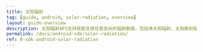 ```yaml
---
title: 太阳辐射
tag: [guide, android, solar-radiation, overview]
layout: guide-overview
description: 太阳辐射API支持获取全球任意坐标的辐射数据，包括净太阳辐射，太阳散射辐射和太阳直接辐射。
permalink: /docs/android-sdk/solar-radiation/
ref: 0-sdk-android-solar-radiation
---
```


